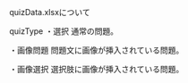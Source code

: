 quizData.xlsxについて

quizType
・選択
    通常の問題。

・画像問題
    問題文に画像が挿入されている問題。

・画像選択
    選択肢に画像が挿入されている問題。
